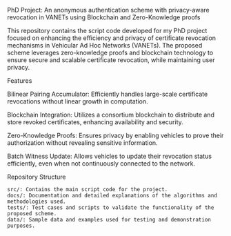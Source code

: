 PhD Project: An anonymous authentication scheme with privacy-aware revocation in VANETs using Blockchain and Zero-Knowledge proofs

This repository contains the script code developed for my PhD project focused on enhancing the efficiency and privacy of certificate revocation mechanisms in Vehicular Ad Hoc Networks (VANETs). The proposed scheme 
leverages zero-knowledge proofs and blockchain technology to ensure secure and scalable certificate revocation, while maintaining user privacy.

Features

  Bilinear Pairing Accumulator: Efficiently handles large-scale certificate revocations without linear growth in computation.
  
  Blockchain Integration: Utilizes a consortium blockchain to distribute and store revoked certificates, enhancing availability and security.
  
  Zero-Knowledge Proofs: Ensures privacy by enabling vehicles to prove their authorization without revealing sensitive information.
  
  Batch Witness Update: Allows vehicles to update their revocation status efficiently, even when not continuously connected to the network.

Repository Structure

    src/: Contains the main script code for the project.
    docs/: Documentation and detailed explanations of the algorithms and methodologies used.
    tests/: Test cases and scripts to validate the functionality of the proposed scheme.
    data/: Sample data and examples used for testing and demonstration purposes.
